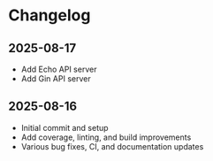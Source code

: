 # Changelog

## 2025-08-17

- Add Echo API server
- Add Gin API server

## 2025-08-16

- Initial commit and setup
- Add coverage, linting, and build improvements
- Various bug fixes, CI, and documentation updates
